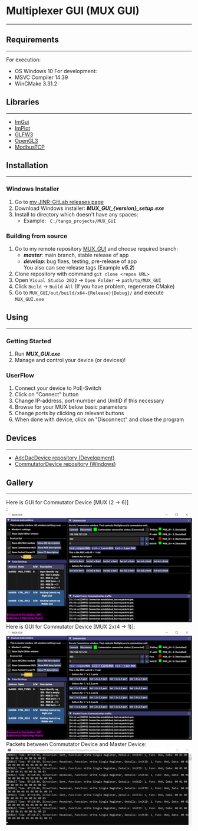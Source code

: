 # Multiplexer GUI (MUX GUI)
_________________________________________________________________________________

## Requirements
_________________________________________________________________________________________
For execution:
- OS Windows 10
For development:
- MSVC Compiler 14.39
- WinCMake 3.31.2

## Libraries
________________________________________________________________________________________
- [ImGui](https://github.com/ocornut/imgui)
- [ImPlot](https://github.com/epezent/implot)
- [GLFW3](https://www.glfw.org/)
- [OpenGL3](https://www.opengl.org/)
- [ModbusTCP](https://www.simplymodbus.ca/TCP.htm)

## Installation
_____________________________________________________________________________________________________
### Windows Installer
1. Go to [my JINR-GitLab releases page](https://git.jinr.ru/SanchezRIwork/MUX_GUI/-/releases)
2. Download Windows installer: ***MUX_GUI_{version}_setup.exe***
3. Install to directory which doesn't have any spaces:
   - Example: ``` C:/tango_projects/MUX_GUI```
### Building from source
1. Go to my remote repository [MUX_GUI](https://git.jinr.ru/SanchezRIwork/MUX_GUI/-/tree/master?ref_type=heads) and choose required branch:
   - ***master***: main branch, stable release of app
   - ***develop***: bug fixes, testing, pre-release of app <br>
   You also can see release tags (Example ***v5.2***)
2. Clone repository with command ```git clone <repos URL>```
3. Open ```Visual Studio 2022``` -> ```Open Folder``` -> ```path/to/MUX_GUI```
4. Click ```Build``` -> ```Build All``` (If you have problem, regenerate CMake)
5. Go to ```MUX_GUI/out/build/x64-{Release}{Debug}/``` and execute ```MUX_GUI.exe```

## Using
______________________________________________________________________________________________
### Getting Started
1. Run ***MUX_GUI.exe***
2. Manage and control your device (or devices)!
### UserFlow
1. Connect your device to PoE-Switch
2. Click on "Connect" button
3. Change IP-address, port-number and UnitID if this necessary
4. Browse for your MUX below basic parameters
5. Change ports by clicking on relevant buttons
6. When done with device, click on "Disconnect" and close the program

## Devices
______________________________________________________________________________________________
- [AdcDacDevice repository (Development)]()
- [CommutatorDevice repository (Windows)](https://git.jinr.ru/SanchezRIwork/CommutatorDevice)

## Gallery
______________________________________________________________________________________________
Here is GUI for Commutator Device [MUX (2 &rarr; 6)]<br>:
![MUX GUI Interface](./include/images/mux_gui_5.PNG "MUX GUI main Window")<br>
Here is GUI for Commutator Device [MUX 2x(4 &rarr; 1)]:<br>
![MUX GUI Interface](./include/images/mux_gui_6.PNG "MUX GUI main Window")<br>
Packets between Commutator Device and Master Device:<br>
![MUX_GUI Console](./include/images/packets_mux_gui.png "MUX GUI Console packets")<br>

